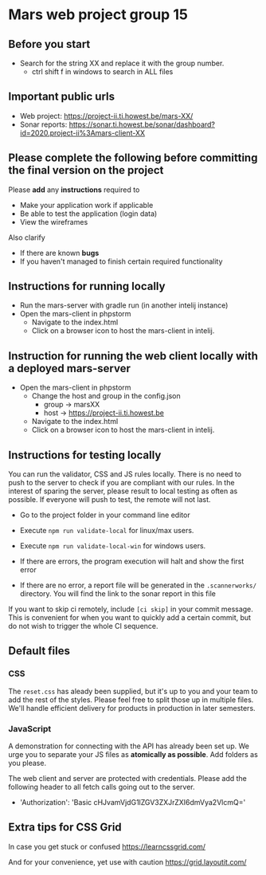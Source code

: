 # Mars web project group 15

## Before you start
* Search for the string XX and replace it with the group number.
  * ctrl shift f in windows to search in ALL files

## Important public urls  
* Web project: https://project-ii.ti.howest.be/mars-XX/
* Sonar reports: https://sonar.ti.howest.be/sonar/dashboard?id=2020.project-ii%3Amars-client-XX

## Please complete the following before committing the final version on the project
Please **add** any **instructions** required to 
* Make your application work if applicable 
* Be able to test the application (login data)
* View the wireframes

Also clarify
* If there are known **bugs**
* If you haven't managed to finish certain required functionality

## Instructions for running locally
* Run the mars-server with gradle run (in another intelij instance)
* Open the mars-client in phpstorm
  * Navigate to the index.html
  * Click on a browser icon to host the mars-client in intelij.
  
## Instruction for running the web client locally with a deployed mars-server
* Open the mars-client in phpstorm
  * Change the host and group in the config.json
    * group -> marsXX
    * host -> https://project-ii.ti.howest.be
  * Navigate to the index.html
  * Click on a browser icon to host the mars-client in intelij.

## Instructions for testing locally
You can run the validator, CSS and JS rules locally. 
There is no need to push to the server to check if you are compliant with our rules. 
In the interest of sparing the server, please result to local testing as often as possible. 
If everyone will push to test, the remote will not last. 

* Go to the project folder in your command line editor 

* Execute `npm run validate-local` for linux/max users.
* Execute `npm run validate-local-win` for windows users.
* If there are errors, the program execution will halt and show the first error
* If there are no error, a report file will be generated in the `.scannerworks/` directory. You will find the link to the sonar report in this file 

If you want to skip ci remotely, include `[ci skip]` in your commit message. 
This is convenient for when you want to quickly add a certain commit, but do not wish to trigger the whole CI sequence. 

## Default files

### CSS 
The `reset.css` has aleady been supplied, but it's up to you and your team to add the rest of the styles. 
Please feel free to split those up in multiple files. 
We'll handle efficient delivery for products in production in later semesters. 

### JavaScript
A demonstration for connecting with the API has already been set up. 
We urge you to separate your JS files as **atomically as possible**. 
Add folders as you please.  

The web client and server are protected with credentials.
Please add the following header to all fetch calls going out to the server.
* 'Authorization': 'Basic cHJvamVjdG1lZGV3ZXJrZXI6dmVya2VlcmQ=' 

## Extra tips for CSS Grid
In case you get stuck or confused 
https://learncssgrid.com/

And for your convenience, yet use with caution
https://grid.layoutit.com/ 